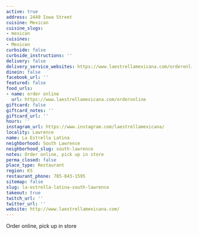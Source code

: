 ```yaml
---
active: true
address: 2449 Iowa Street
cuisine: Mexican
cuisine_slugs:
- mexican
cuisines:
- Mexican
curbside: false
curbside_instructions: ''
delivery: false
delivery_service_websites: https://www.laestrellamexicana.com/orderonline
dinein: false
facebook_url: ''
featured: false
food_urls:
- name: order online
  url: https://www.laestrellamexicana.com/orderonline
giftcard: false
giftcard_notes: ''
giftcard_url: ''
hours: ''
instagram_url: https://www.instagram.com/laestrellamexicana/
locality: Lawrence
name: La Estrella Latina
neighborhood: South Lawrence
neighborhood_slug: south-lawrence
notes: Order online, pick up in store
perma_closed: false
place_type: Restaurant
region: KS
restaurant_phone: 785-843-1595
sitemap: false
slug: la-estrella-latina-south-lawrence
takeout: true
twitch_url: ''
twitter_url: ''
website: http://www.laestrellamexicana.com/
---
```


Order online, pick up in store
